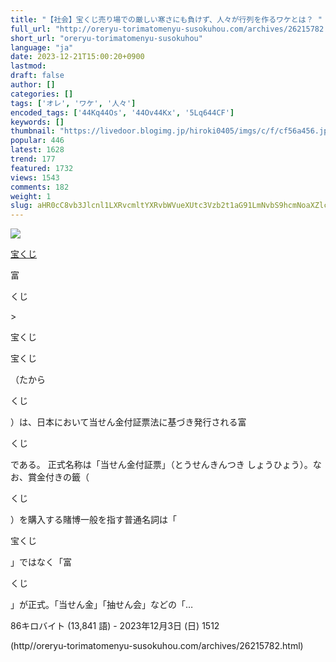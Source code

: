 ```yaml
---
title: "【社会】宝くじ売り場での厳しい寒さにも負けず、人々が行列を作るワケとは？ "
full_url: "http://oreryu-torimatomenyu-susokuhou.com/archives/26215782.html"
short_url: "oreryu-torimatomenyu-susokuhou"
language: "ja"
date: 2023-12-21T15:00:20+0900
lastmod: 
draft: false
author: []
categories: []
tags: ['オレ', 'ワケ', '人々']
encoded_tags: ['44Kq44Os', '44Ov44Kx', '5Lq644CF']
keywords: []
thumbnail: "https://livedoor.blogimg.jp/hiroki0405/imgs/c/f/cf56a456.jpg"
popular: 446
latest: 1628
trend: 177
featured: 1732
views: 1543
comments: 182
weight: 1
slug: aHR0cC8vb3Jlcnl1LXRvcmltYXRvbWVueXUtc3Vzb2t1aG91LmNvbS9hcmNoaXZlcy8yNjIxNTc4Mi5odG1s
---
```


![](https://livedoor.blogimg.jp/hiroki0405/imgs/c/f/cf56a456.jpg)

<div><a title='宝くじ' href='https//ja.wikipedia.org/wiki/%E5%AE%9D%E3%81%8F%E3%81%98' target='_blank'><p>宝くじ</p></a> <p class='searchresult'>富<p>くじ</p> > <p>宝くじ</p> <p>宝くじ</p>（たから<p>くじ</p>）は、日本において当せん金付証票法に基づき発行される富<p>くじ</p>である。 正式名称は「当せん金付証票」（とうせんきんつき しょうひょう）。なお、賞金付きの籤（<p>くじ</p>）を購入する賭博一般を指す普通名詞は「<p>宝くじ</p>」ではなく「富<p>くじ</p>」が正式。「当せん金」「抽せん会」などの「…</p> <p class='mw-search-result-data'>86キロバイト (13,841 語) - 2023年12月3日 (日) 1512</p></div>

(http//oreryu-torimatomenyu-susokuhou.com/archives/26215782.html)
